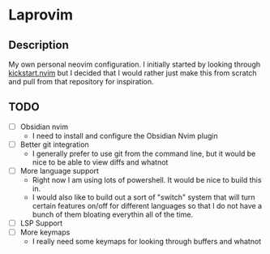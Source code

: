 # Laprovim
## Description
My own personal neovim configuration. I initially started by looking through [kickstart.nvim](https://github.com/nvim-lua/kickstart.nvim/blob/master/init.lua) but I decided that I would rather just make this from scratch and pull from that repository for inspiration.
## TODO
- [ ] Obsidian nvim
    - I need to install and configure the Obsidian Nvim plugin
- [ ] Better git integration
    - I generally prefer to use git from the command line, but it would be nice to be able to view diffs and whatnot
- [ ] More language support
    - Right now I am using lots of powershell. It would be nice to build this in.
    - I would also like to build out a sort of "switch" system that will turn certain features on/off for different languages so that I do not have a bunch of them bloating everythin all of the time.
- [ ] LSP Support
- [ ] More keymaps
    - I really need some keymaps for looking through buffers and whatnot
